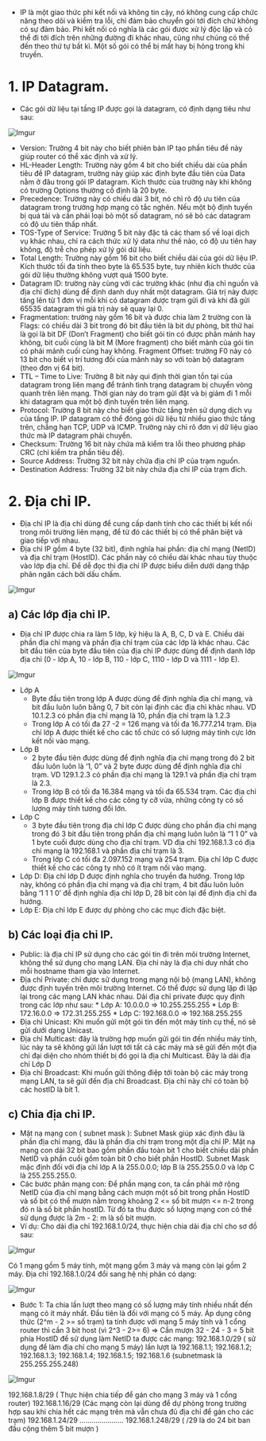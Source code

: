 - IP là một giao thức phi kết nối và không tin cậy, nó không cung cấp chức năng theo dõi và kiểm tra lỗi, chỉ đảm bảo chuyển gói tới đích chứ không có sự đảm bảo. Phi kết nối có nghĩa là các gói được xử lý độc lập và có thể đi tới đích trên những đường đi khác nhau, cũng như chúng có thể đến theo thứ tự bất kì. Một số gói có thể bị mất hay bị hỏng trong khi truyền.

# 1. IP Datagram.
* Các gói dữ liệu tại tầng IP được gọi là datagram, có định dạng tiêu như sau:

![Imgur](https://i.imgur.com/oS0EZgn.png)

  * Version: Trường 4 bit này cho biết phiên bản IP tạo phần tiêu đề này giúp router có thể xác định và xử lý.
  * HL-Header Length: Trường này gồm 4 bit cho biết chiều dài của phần tiêu đề IP datagram, trường này giúp xác định byte đầu tiên của Data nằm ở đâu trong gói IP datagram. Kích thước của trường này khi không có trường Options thường cố định là 20 byte.
  * Precedence: Trường này có chiều dài 3 bit, nó chỉ rõ độ ưu tiên của datagram trong trường hợp mạng có tắc nghẽn. Nếu một bộ định tuyến bị quá tải và cần phải loại bỏ một số datagram, nó sẽ bỏ các datagram có độ ưu tiên thấp nhất.
  * TOS-Type of Service: Trường 5 bit này đặc tả các tham số về loại dịch vụ khác nhau, chỉ ra cách thức xử lý data như thế nào, có độ ưu tiên hay không, độ trễ cho phép xử lý gói dữ liệu.
  * Total Length: Trường này gồm 16 bit cho biết chiều dài của gói dữ liệu IP. Kích thước tối đa tính theo byte là 65.535 byte, tuy nhiên kích thước của gói dữ liệu thường không vượt quá 1500 byte.
  * Datagram ID: trường này cùng với các trường khác (như địa chỉ nguồn và địa chỉ đích) dùng để định danh duy nhất một datagram. Giá trị này được tăng lên từ 1 đơn vị mỗi khi có datagram được trạm gửi đi và khi đã gửi 65535 datagram thì giá trị này sẽ quay lại 0.
  * Fragmentation: trường này gồm 16 bit và được chia làm 2 trường con là Flags: có chiều dài 3 bit trong đó bit đầu tiên là bit dự phòng, bit thứ hai là gọi là bit DF (Don’t Fragment) cho biết gói tin có được phân mảnh hay không, bit cuối cùng là bit M (More fragment) cho biết mảnh của gói tin có phải mảnh cuối cùng hay không. Fragment Offset: trường F0 này có 13 bit cho biết vị trí tương đối của mảnh này so với toàn bộ datagram (theo đơn vị 64 bit). 
  * TTL – Time to Live: Trường 8 bit này qui định thời gian tồn tại của datagram trong liên mạng để tránh tình trạng datagram bị chuyển vòng quanh trên liên mạng. Thời gian này do trạm gửi đặt và bị giảm đi 1 mỗi khi datagram qua một bộ định tuyến trên liên mạng.
  * Protocol: Trường 8 bit này cho biết giao thức tầng trên sử dụng dịch vụ của tầng IP. IP datagram có thể đóng gói dữ liệu từ nhiều giao thức tầng trên, chẳng hạn TCP, UDP và ICMP. Trường này chỉ rõ đơn vị dữ liệu giao thức mà IP datagram phải chuyển.
  * Checksum: Trường 16 bit này chứa mã kiểm tra lỗi theo phương pháp CRC (chỉ kiểm tra phần tiêu đề).
  * Source Address: Trường 32 bit này chứa địa chỉ IP của trạm nguồn.
  * Destination Address: Trường 32 bit này chứa địa chỉ IP của trạm đích.

# 2. Địa chỉ IP.
* Địa chỉ IP là địa chỉ dùng để cung cấp danh tính cho các thiết bị kết nối trong môi trường liên mạng, để từ đó các thiết bị có thể phân biệt và giao tiếp với nhau.
* Địa chỉ IP gồm 4 byte (32 bit), định nghĩa hai phần: địa chỉ mạng (NetID) và địa chỉ trạm (HostID). Các phần này có chiều dài khác nhau tùy thuộc  vào lớp địa chỉ. Để dễ đọc thì địa chỉ IP được biểu diễn dưới dạng thập phân ngăn cách bởi dấu chấm.

![Imgur](https://i.imgur.com/BxVp4MI.png)

## a) Các lớp địa chỉ IP.
* Địa chỉ IP được chia ra làm 5 lớp, ký hiệu là A, B, C, D và E. Chiều dài phần địa chỉ mạng và phần địa chỉ trạm của các lớp là khác nhau. Các bit đầu tiên của byte đầu tiên của địa chỉ IP được dùng để định danh lớp địa chỉ (0 - lớp A, 10 - lớp B, 110 - lớp C, 1110 - lớp D và 1111 - lớp E).

![Imgur](https://i.imgur.com/fjaFmDf.png)

* Lớp A
  * Byte đầu tiên trong lớp A được dùng để định nghĩa địa chỉ mạng, và bit đầu luôn luôn bằng 0, 7 bit còn lại định các địa chỉ khác nhau. VD 10.1.2.3 có phần địa chỉ mạng là 10, phần địa chỉ trạm là 1.2.3
  * Trong lớp A có tối đa 27 -2 = 126 mạng và tối đa 16.777.214 trạm. Địa chỉ lớp A được thiết kế cho các tổ chức có số lượng máy tính cực lớn kết nối vào mạng.
* Lớp B
  * 2 byte đầu tiên được dùng để định nghĩa địa chỉ mạng trong đó 2 bit đầu luôn luôn là ‘1, 0” và 2 byte được dùng để định nghĩa địa chỉ trạm. VD 129.1.2.3 có phần địa chỉ mạng là 129.1 và phần địa chỉ trạm là 2.3. 
  * Trong lớp B có tối đa 16.384 mạng và tối đa 65.534 trạm. Các địa chỉ lớp B được thiết kế cho các công ty cỡ vừa, những công ty có số lượng máy tính tương đối lớn.
* Lớp C
  * 3 byte đầu tiên trong địa chỉ lớp C được dùng cho phần địa chỉ mạng trong đó 3 bit đầu tiên trong phần địa chỉ mạng luôn luôn là “1 1 0” và 1 byte cuối được dùng cho địa chỉ trạm. VD địa chỉ 192.168.1.3 có địa chỉ mạng là 192.168.1 và phần địa chỉ trạm là 3.
  * Trong lớp C có tối đa 2.097.152 mạng và 254 trạm. Địa chỉ lớp C được thiết kế cho các công ty nhỏ có ít trạm nối vào mạng.
* Lớp D: Địa chỉ lớp D được định nghĩa cho truyền đa hướng. Trong lớp này, không có phần địa chỉ mạng và địa chỉ trạm, 4 bit đầu luôn luôn bằng ‘1 1 1 0’ để định nghĩa địa chỉ lớp D, 28 bit còn lại để định địa chỉ đa hướng.
* Lớp E: Địa chỉ lớp E được dự phòng cho các mục đích đặc biệt.

## b) Các loại địa chỉ IP.
* Public: là địa chỉ IP sử dụng cho các gói tin đi trên môi trường Internet, không thể sử dụng cho mạng LAN. Địa chỉ này là địa chỉ duy nhất cho mỗi hostname tham gia vào Internet.
* Địa chỉ Private: chỉ được sử dụng trong mạng nội bộ (mạng LAN), không được định tuyến trên môi trường Internet. Có thể được sử dụng lặp đi lặp lại trong các mạng LAN khác nhau. Dải địa chỉ private được quy định trong các lớp như sau:
        * Lớp A: 10.0.0.0 => 10.255.255.255
        * Lớp B: 172.16.0.0 => 172.31.255.255
        * Lớp C: 192.168.0.0 => 192.168.255.255
* Địa chỉ Unicast: Khi muốn gửi một gói tin đến một máy tính cụ thể, nó sẽ gửi dưới dạng Unicast.
* Địa chỉ Multicast: đây là trường hợp muốn gửi gói tin đến nhiều máy tính, lúc này ta sẽ không gửi lần lượt tới tất cả các máy mà sẽ gửi đến một địa chỉ đại diện cho nhóm thiết bị đó gọi là địa chỉ Multicast. Đây là dải địa chỉ Lớp D
* Địa chỉ Broadcast: Khi muốn gửi thông điệp tới toàn bộ các máy trong mạng LAN, ta sẽ gửi đến địa chỉ Broadcast. Địa chỉ này chỉ có toàn bộ các hostID là bit 1.

## c) Chia địa chỉ IP.
*  Mặt nạ mạng con ( subnet mask ): Subnet Mask giúp xác định đâu là phần địa chỉ mạng, đâu là phần địa chỉ trạm trong một địa chỉ IP. Mặt nạ mạng con dài 32 bit bao gồm phần đầu toàn bit 1 cho biết chiều dài phần NetID và phần cuối gồm toàn bit 0 cho biết phần HostID. Subnet Mask mặc định đối với địa chỉ lớp A là 255.0.0.0; lớp B là 255.255.0.0 và lớp C là 255.255.255.0.
* Các bước phân mạng con: Để phần mạng con, ta cần phải mở rộng NetID của địa chỉ mạng bằng cách mượn một số bit trong phần HostID và số bit có thể mượn nằm trong khoảng 2 <= số bit mượn <= n-2 trong đó n là số bit phần hostID. Từ đó ta thu được số lượng mạng con có thể sử dụng được là 2m - 2: m là số bit mượn.
* Ví dụ: Cho dải địa chỉ 192.168.1.0/24, thực hiện chia dải địa chỉ cho sơ đồ sau:

![Imgur](https://i.imgur.com/UUw1Bg1.png)

Có 1 mạng gồm 5 máy tính, một mạng gồm 3 máy và mạng còn lại gồm 2 máy.
Địa chỉ 192.168.1.0/24 đổi sang hệ nhị phân có dạng:

![Imgur](https://i.imgur.com/93MSODZ.png)

* Bước 1: Ta chia lần lượt theo mạng có số lượng máy tính nhiều nhất đến mạng có ít máy nhất. Đầu tiên là đối với mạng có 5 máy. Áp dụng công thức (2^m - 2 >= số trạm) ta tính được với mạng 5 máy tính và 1 cổng router thì cần 3 bit host (vì 2^3 - 2>= 6) 
    => Cần mượn 32 - 24 - 3 = 5 bit phía HostID để sử dụng làm NetID ta được các mạng: 192.168.1.0/29 ( sử dụng để làm địa chỉ cho mạng 5 máy) lần lượt là 192.168.1.1; 192.168.1.2; 192.168.1.3; 192.168.1.4; 192.168.1.5; 192.168.1.6  (subnetmask là 255.255.255.248)
    
![Imgur](https://i.imgur.com/1cYZXUL.png)

192.168.1.8/29 ( Thực hiện chia tiếp để gán cho mạng 3 máy và 1 cổng router)
192.168.1.16/29 (Các mạng còn lại dùng để dự phòng trong trường hợp sau khi chia hết các mạng trên mà vẫn chưa đủ địa chỉ để gán cho các trạm)
192.168.1.24/29
………………….
192.168.1.248/29
( /29 là do 24 bit ban đầu cộng thêm 5 bit mượn )


























